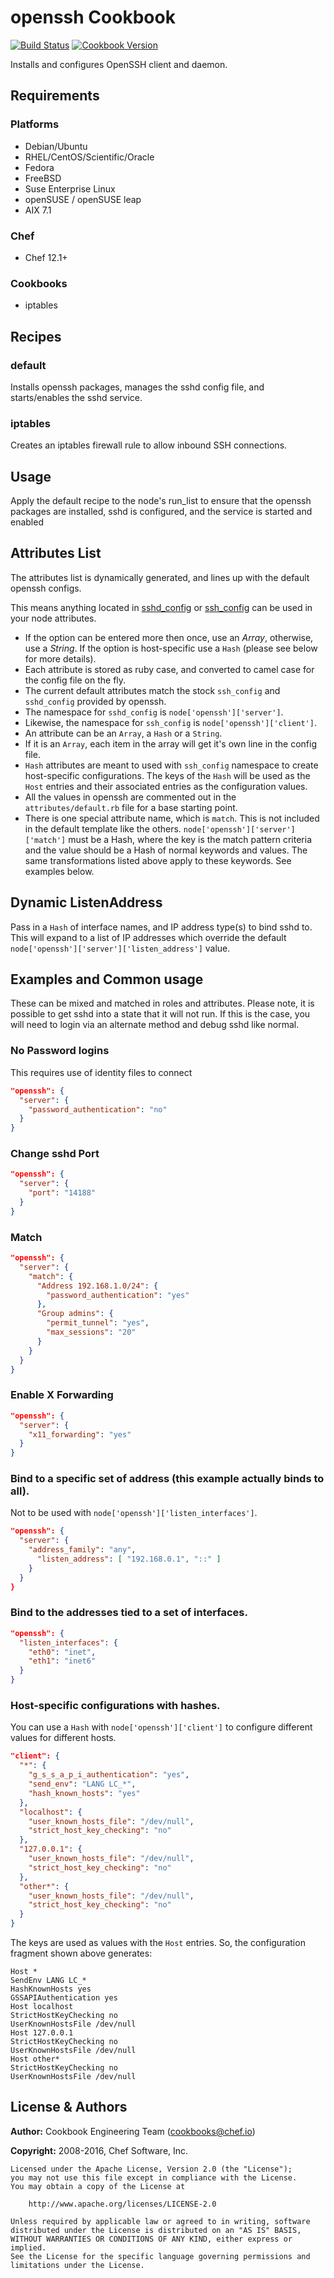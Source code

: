 # openssh Cookbook

[![Build Status](https://travis-ci.org/chef-cookbooks/openssh.svg?branch=master)](https://travis-ci.org/chef-cookbooks/openssh) [![Cookbook Version](https://img.shields.io/cookbook/v/openssh.svg)](https://supermarket.chef.io/cookbooks/openssh)

Installs and configures OpenSSH client and daemon.

## Requirements

### Platforms

- Debian/Ubuntu
- RHEL/CentOS/Scientific/Oracle
- Fedora
- FreeBSD
- Suse Enterprise Linux
- openSUSE / openSUSE leap
- AIX 7.1

### Chef

- Chef 12.1+

### Cookbooks

- iptables

## Recipes

### default

Installs openssh packages, manages the sshd config file, and starts/enables the sshd service.

### iptables

Creates an iptables firewall rule to allow inbound SSH connections.

## Usage

Apply the default recipe to the node's run_list to ensure that the openssh packages are installed, sshd is configured, and the service is started and enabled

## Attributes List

The attributes list is dynamically generated, and lines up with the default openssh configs.

This means anything located in [sshd_config](http://www.openbsd.org/cgi-bin/man.cgi?query=sshd_config&sektion=5) or [ssh_config](http://www.openbsd.org/cgi-bin/man.cgi?query=sshd_config&sektion=5) can be used in your node attributes.

- If the option can be entered more then once, use an _Array_, otherwise, use a _String_. If the option is host-specific use a `Hash` (please see below for more details).
- Each attribute is stored as ruby case, and converted to camel case for the config file on the fly.
- The current default attributes match the stock `ssh_config` and `sshd_config` provided by openssh.
- The namespace for `sshd_config` is `node['openssh']['server']`.
- Likewise, the namespace for `ssh_config` is `node['openssh']['client']`.
- An attribute can be an `Array`, a `Hash` or a `String`.
- If it is an `Array`, each item in the array will get it's own line in the config file.
- `Hash` attributes are meant to used with `ssh_config` namespace to create host-specific configurations. The keys of the `Hash` will be used as the `Host` entries and their associated entries as the configuration values.
- All the values in openssh are commented out in the `attributes/default.rb` file for a base starting point.
- There is one special attribute name, which is `match`. This is not included in the default template like the others. `node['openssh']['server']['match']` must be a Hash, where the key is the match pattern criteria and the value should be a Hash of normal keywords and values. The same transformations listed above apply to these keywords. See examples below.

## Dynamic ListenAddress

Pass in a `Hash` of interface names, and IP address type(s) to bind sshd to. This will expand to a list of IP addresses which override the default `node['openssh']['server']['listen_address']` value.

## Examples and Common usage

These can be mixed and matched in roles and attributes.  Please note, it is possible to get sshd into a state that it will not run.  If this is the case, you will need to login via an alternate method and debug sshd like normal.

### No Password logins

This requires use of identity files to connect

```json
"openssh": {
  "server": {
    "password_authentication": "no"
  }
}
```

### Change sshd Port

```json
"openssh": {
  "server": {
    "port": "14188"
  }
}
```

### Match

```json
"openssh": {
  "server": {
    "match": {
      "Address 192.168.1.0/24": {
        "password_authentication": "yes"
      },
      "Group admins": {
        "permit_tunnel": "yes",
        "max_sessions": "20"
      }
    }
  }
}
```

### Enable X Forwarding

```json
"openssh": {
  "server": {
    "x11_forwarding": "yes"
  }
}
```

### Bind to a specific set of address (this example actually binds to all).

Not to be used with `node['openssh']['listen_interfaces']`.

```json
"openssh": {
  "server": {
    "address_family": "any",
      "listen_address": [ "192.168.0.1", "::" ]
    }
  }
}
```

### Bind to the addresses tied to a set of interfaces.

```json
"openssh": {
  "listen_interfaces": {
    "eth0": "inet",
    "eth1": "inet6"
  }
}
```

### Host-specific configurations with hashes.

You can use a `Hash` with `node['openssh']['client']` to configure different values for different hosts.

```json
"client": {
  "*": {
    "g_s_s_a_p_i_authentication": "yes",
    "send_env": "LANG LC_*",
    "hash_known_hosts": "yes"
  },
  "localhost": {
    "user_known_hosts_file": "/dev/null",
    "strict_host_key_checking": "no"
  },
  "127.0.0.1": {
    "user_known_hosts_file": "/dev/null",
    "strict_host_key_checking": "no"
  },
  "other*": {
    "user_known_hosts_file": "/dev/null",
    "strict_host_key_checking": "no"
  }
}
```

The keys are used as values with the `Host` entries. So, the configuration fragment shown above generates:

```text
Host *
SendEnv LANG LC_*
HashKnownHosts yes
GSSAPIAuthentication yes
Host localhost
StrictHostKeyChecking no
UserKnownHostsFile /dev/null
Host 127.0.0.1
StrictHostKeyChecking no
UserKnownHostsFile /dev/null
Host other*
StrictHostKeyChecking no
UserKnownHostsFile /dev/null
```

## License & Authors

**Author:** Cookbook Engineering Team ([cookbooks@chef.io](mailto:cookbooks@chef.io))

**Copyright:** 2008-2016, Chef Software, Inc.

```
Licensed under the Apache License, Version 2.0 (the "License");
you may not use this file except in compliance with the License.
You may obtain a copy of the License at

    http://www.apache.org/licenses/LICENSE-2.0

Unless required by applicable law or agreed to in writing, software
distributed under the License is distributed on an "AS IS" BASIS,
WITHOUT WARRANTIES OR CONDITIONS OF ANY KIND, either express or implied.
See the License for the specific language governing permissions and
limitations under the License.
```
